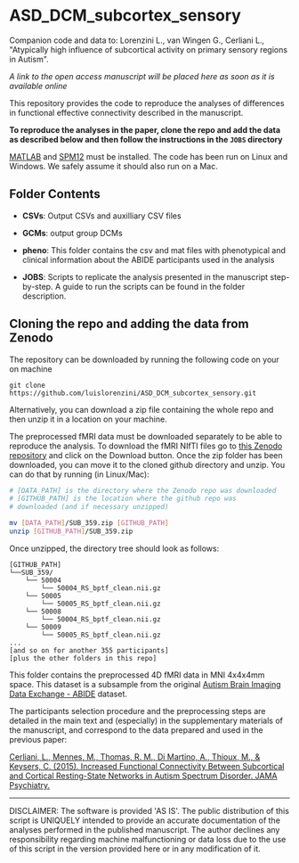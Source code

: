 # ASD_DCM_subcortex_sensory

Companion code and data to: Lorenzini L., van Wingen G., Cerliani L., "Atypically high influence of subcortical activity on primary sensory regions in Autism".

_A link to the open access manuscript will be placed here as soon as it is available online_

This repository provides the code to reproduce the analyses of differences in functional effective connectivity described in the manuscript.

**To reproduce the analyses in the paper, clone the repo and add the data as described below and then follow the instructions in the `JOBS` directory**

[MATLAB](https://mathworks.com) and [SPM12](https://www.fil.ion.ucl.ac.uk/spm/software/spm12/) must be installed. The code has been run on Linux and Windows. We safely assume it should also run on a Mac.


## Folder Contents

- **CSVs**: Output CSVs and auxilliary CSV files

- **GCMs**: output group DCMs

- **pheno**: This folder contains the csv and mat files with phenotypical and clinical information about the ABIDE participants used in the analysis

- **JOBS**: Scripts to replicate the analysis presented in the manuscript step-by-step. A guide to run the scripts can be found in the folder description.



## Cloning the repo and adding the data from Zenodo

The repository can be downloaded by running the following code on your on machine

```
git clone https://github.com/luislorenzini/ASD_DCM_subcortex_sensory.git
```
Alternatively, you can download a zip file containing the whole repo and then unzip it in a location on your machine.

The preprocessed fMRI data must be downloaded separately to be able to reproduce the analysis.
To download the fMRI NIfTI files go to [this Zenodo repository](https://zenodo.org/record/5463495#.YTdw2J0zZPY) and click on the Download button.
Once the zip folder has been downloaded, you can move it to the cloned github directory and unzip. You can do that by running (in Linux/Mac):

```bash
# [DATA_PATH] is the directory where the Zenodo repo was downloaded
# [GITHUB_PATH] is the location where the github repo was
# downloaded (and if necessary unzipped)

mv [DATA_PATH]/SUB_359.zip [GITHUB_PATH]
unzip [GITHUB_PATH]/SUB_359.zip

```

Once unzipped, the directory tree should look as follows:

```
[GITHUB_PATH]
└──SUB_359/
    └── 50004
    	└── 50004_RS_bptf_clean.nii.gz
    └── 50005
    	└── 50005_RS_bptf_clean.nii.gz
    └── 50008
    	└── 50004_RS_bptf_clean.nii.gz
    └── 50009
    	└── 50005_RS_bptf_clean.nii.gz
...
[and so on for another 355 participants]
[plus the other folders in this repo]
```

This folder contains the preprocessed 4D fMRI data in MNI 4x4x4mm space. This dataset is a subsample from the original [Autism Brain Imaging Data Exchange - ABIDE](http://fcon_1000.projects.nitrc.org/indi/abide/abide_I.html) dataset.

The participants selection procedure and the preprocessing steps are detailed in the main text and (especially) in the supplementary materials of the manuscript, and correspond to the data prepared and used in the previous paper:

[Cerliani, L., Mennes, M., Thomas, R. M., Di Martino, A., Thioux, M., & Keysers, C. (2015). Increased Functional Connectivity Between Subcortical and Cortical Resting-State Networks in Autism Spectrum Disorder. JAMA Psychiatry.](https://jamanetwork.com/journals/jamapsychiatry/fullarticle/2301161)

___

DISCLAIMER: The software is provided 'AS IS'. The public distribution of this script is UNIQUELY intended to provide an accurate documentation of the analyses performed in the published manuscript. The author declines any responsibility regarding machine malfunctioning or data loss due to the use of this script in the version provided here or in any modification of it.
